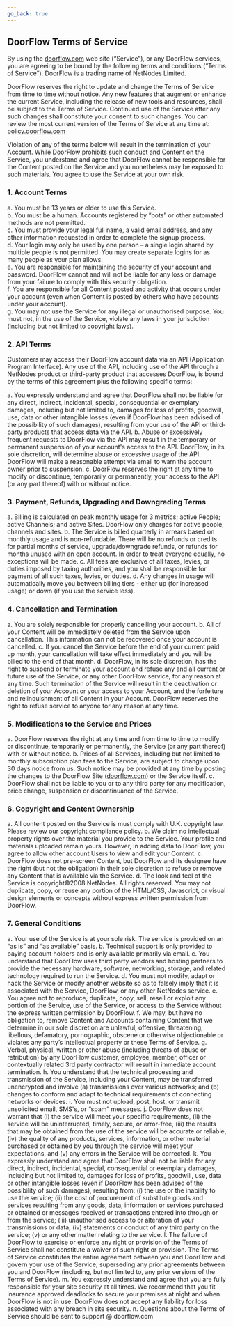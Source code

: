 ```yaml
---
go_back: true
---
```


## DoorFlow Terms of Service

By using the [doorflow.com](http://doorflow.com/) web site (“Service”), or any DoorFlow services, you are agreeing to be bound by the following terms and conditions (“Terms of Service”). DoorFlow is a trading name of NetNodes Limited.

DoorFlow reserves the right to update and change the Terms of Service from time to time without notice. Any new features that augment or enhance the current Service, including the release of new tools and resources, shall be subject to the Terms of Service. Continued use of the Service after any such changes shall constitute your consent to such changes. You can review the most current version of the Terms of Service at any time at: [policy.doorflow.com](https://policy.doorflow.com/)

Violation of any of the terms below will result in the termination of your Account. While DoorFlow prohibits such conduct and Content on the Service, you understand and agree that DoorFlow cannot be responsible for the Content posted on the Service and you nonetheless may be exposed to such materials. You agree to use the Service at your own risk.

### 1. Account Terms

 a. You must be 13 years or older to use this Service.  
 b. You must be a human. Accounts registered by “bots” or other automated methods are not permitted.  
 c. You must provide your legal full name, a valid email address, and any other information requested in order to complete the signup process.  
 d. Your login may only be used by one person – a single login shared by multiple people is not permitted. You may create separate logins for as many people as your plan allows.  
 e. You are responsible for maintaining the security of your account and password. DoorFlow cannot and will not be liable for any loss or damage from your failure to comply with this security obligation.  
 f. You are responsible for all Content posted and activity that occurs under your account (even when Content is posted by others who have accounts under your account).  
 g. You may not use the Service for any illegal or unauthorised purpose. You must not, in the use of the Service, violate any laws in your jurisdiction (including but not limited to copyright laws).  

### 2. API Terms

Customers may access their DoorFlow account data via an API (Application Program Interface). Any use of the API, including use of the API through a NetNodes product or third-party product that accesses DoorFlow, is bound by the terms of this agreement plus the following specific terms:

 a. You expressly understand and agree that DoorFlow shall not be liable for any direct, indirect, incidental, special, consequential or exemplary damages, including but not limited to, damages for loss of profits, goodwill, use, data or other intangible losses (even if DoorFlow has been advised of the possibility of such damages), resulting from your use of the API or third-party products that access data via the API.
 b. Abuse or excessively frequent requests to DoorFlow via the API may result in the temporary or permanent suspension of your account's access to the API. DoorFlow, in its sole discretion, will determine abuse or excessive usage of the API. DoorFlow will make a reasonable attempt via email to warn the account owner prior to suspension.
 c. DoorFlow reserves the right at any time to modify or discontinue, temporarily or permanently, your access to the API (or any part thereof) with or without notice.

### 3. Payment, Refunds, Upgrading and Downgrading Terms

 a. Billing is calculated on peak monthly usage for 3 metrics; active People; active Channels; and active Sites. DoorFlow only charges for active people, channels and sites.
 b. The Service is billed quarterly in arrears based on monthly usage and is non-refundable. There will be no refunds or credits for partial months of service, upgrade/downgrade refunds, or refunds for months unused with an open account. In order to treat everyone equally, no exceptions will be made.
 c. All fees are exclusive of all taxes, levies, or duties imposed by taxing authorities, and you shall be responsible for payment of all such taxes, levies, or duties.
 d. Any changes in usage will automatically move you between billing tiers - either up (for increased usage) or down (if you use the service less).

### 4. Cancellation and Termination

 a. You are solely responsible for properly cancelling your account.
 b. All of your Content will be immediately deleted from the Service upon cancellation. This information can not be recovered once your account is cancelled.
 c. If you cancel the Service before the end of your current paid up month, your cancellation will take effect immediately and you will be billed to the end of that month.
 d. DoorFlow, in its sole discretion, has the right to suspend or terminate your account and refuse any and all current or future use of the Service, or any other DoorFlow service, for any reason at any time. Such termination of the Service will result in the deactivation or deletion of your Account or your access to your Account, and the forfeiture and relinquishment of all Content in your Account. DoorFlow reserves the right to refuse service to anyone for any reason at any time.

### 5. Modifications to the Service and Prices

 a. DoorFlow reserves the right at any time and from time to time to modify or discontinue, temporarily or permanently, the Service (or any part thereof) with or without notice.
 b. Prices of all Services, including but not limited to monthly subscription plan fees to the Service, are subject to change upon 30 days notice from us. Such notice may be provided at any time by posting the changes to the DoorFlow Site ([doorflow.com](http://doorflow.com/)) or the Service itself.
 c. DoorFlow shall not be liable to you or to any third party for any modification, price change, suspension or discontinuance of the Service.

### 6. Copyright and Content Ownership

 a. All content posted on the Service is must comply with U.K. copyright law. Please review our copyright compliance policy.
 b. We claim no intellectual property rights over the material you provide to the Service. Your profile and materials uploaded remain yours. However, in adding data to DoorFlow, you agree to allow other account Users to view and edit your Content.
 c. DoorFlow does not pre-screen Content, but DoorFlow and its designee have the right (but not the obligation) in their sole discretion to refuse or remove any Content that is available via the Service.
 d. The look and feel of the Service is copyright©2008 NetNodes. All rights reserved. You may not duplicate, copy, or reuse any portion of the HTML/CSS, Javascript, or visual design elements or concepts without express written permission from DoorFlow.

### 7. General Conditions

 a. Your use of the Service is at your sole risk. The service is provided on an “as is” and “as available” basis.
 b. Technical support is only provided to paying account holders and is only available primarily via email.
 c. You understand that DoorFlow uses third party vendors and hosting partners to provide the necessary hardware, software, networking, storage, and related technology required to run the Service.
 d. You must not modify, adapt or hack the Service or modify another website so as to falsely imply that it is associated with the Service, DoorFlow, or any other NetNodes service.
 e. You agree not to reproduce, duplicate, copy, sell, resell or exploit any portion of the Service, use of the Service, or access to the Service without the express written permission by DoorFlow.
 f. We may, but have no obligation to, remove Content and Accounts containing Content that we determine in our sole discretion are unlawful, offensive, threatening, libellous, defamatory, pornographic, obscene or otherwise objectionable or violates any party’s intellectual property or these Terms of Service.
 g. Verbal, physical, written or other abuse (including threats of abuse or retribution) by any DoorFlow customer, employee, member, officer or contextually related 3rd party contractor will result in immediate account termination.
 h. You understand that the technical processing and transmission of the Service, including your Content, may be transferred unencrypted and involve (a) transmissions over various networks; and (b) changes to conform and adapt to technical requirements of connecting networks or devices.
 i. You must not upload, post, host, or transmit unsolicited email, SMS's, or “spam” messages.
 j. DoorFlow does not warrant that (i) the service will meet your specific requirements, (ii) the service will be uninterrupted, timely, secure, or error-free, (iii) the results that may be obtained from the use of the service will be accurate or reliable, (iv) the quality of any products, services, information, or other material purchased or obtained by you through the service will meet your expectations, and (v) any errors in the Service will be corrected.
 k. You expressly understand and agree that DoorFlow shall not be liable for any direct, indirect, incidental, special, consequential or exemplary damages, including but not limited to, damages for loss of profits, goodwill, use, data or other intangible losses (even if DoorFlow has been advised of the possibility of such damages), resulting from: (i) the use or the inability to use the service; (ii) the cost of procurement of substitute goods and services resulting from any goods, data, information or services purchased or obtained or messages received or transactions entered into through or from the service; (iii) unauthorised access to or alteration of your transmissions or data; (iv) statements or conduct of any third party on the service; (v) or any other matter relating to the service.
 l. The failure of DoorFlow to exercise or enforce any right or provision of the Terms of Service shall not constitute a waiver of such right or provision. The Terms of Service constitutes the entire agreement between you and DoorFlow and govern your use of the Service, superseding any prior agreements between you and DoorFlow (including, but not limited to, any prior versions of the Terms of Service).
 m. You expressly understand and agree that you are fully responsible for your site security at all times. We recommend that you fit insurance approved deadlocks to secure your premises at night and when DoorFlow is not in use. DoorFlow does not accept any liability for loss associated with any breach in site security.
 n. Questions about the Terms of Service should be sent to support @ doorflow.com
